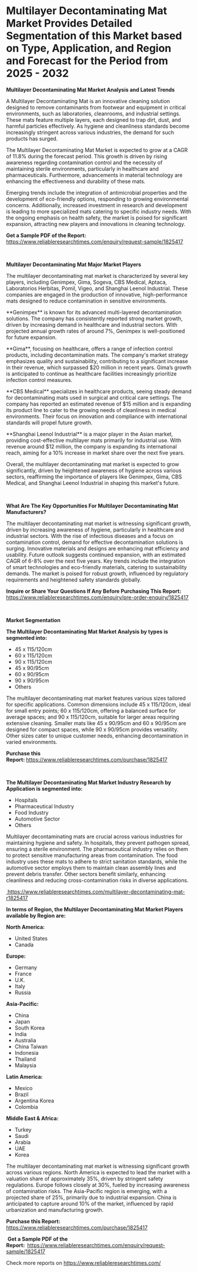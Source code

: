 <p><h1>Multilayer Decontaminating Mat Market Provides Detailed Segmentation of this Market based on Type, Application, and Region and Forecast for the Period from 2025 - 2032</h1></p><p><strong>Multilayer Decontaminating Mat Market Analysis and Latest Trends</strong></p>
<p><p>A Multilayer Decontaminating Mat is an innovative cleaning solution designed to remove contaminants from footwear and equipment in critical environments, such as laboratories, cleanrooms, and industrial settings. These mats feature multiple layers, each designed to trap dirt, dust, and harmful particles effectively. As hygiene and cleanliness standards become increasingly stringent across various industries, the demand for such products has surged.</p><p>The Multilayer Decontaminating Mat Market is expected to grow at a CAGR of 11.8% during the forecast period. This growth is driven by rising awareness regarding contamination control and the necessity of maintaining sterile environments, particularly in healthcare and pharmaceuticals. Furthermore, advancements in material technology are enhancing the effectiveness and durability of these mats. </p><p>Emerging trends include the integration of antimicrobial properties and the development of eco-friendly options, responding to growing environmental concerns. Additionally, increased investment in research and development is leading to more specialized mats catering to specific industry needs. With the ongoing emphasis on health safety, the market is poised for significant expansion, attracting new players and innovations in cleaning technology.</p></p>
<p><strong>Get a Sample PDF of the Report:&nbsp;</strong> <a href="https://www.reliableresearchtimes.com/enquiry/request-sample/1825417?utm_campaign=2993&utm_medium=2&utm_source=Github&utm_content=ia&utm_term=05032025&utm_id=multilayer-decontaminating-mat">https://www.reliableresearchtimes.com/enquiry/request-sample/1825417</a></p>
<p>&nbsp;</p>
<p><strong>Multilayer Decontaminating Mat Major Market Players</strong></p>
<p><p>The multilayer decontaminating mat market is characterized by several key players, including Genimpex, Gima, Sogeva, CBS Medical, Aptaca, Laboratorios Herbitas, Pomil, Vigeo, and Shanghai Leenol Industrial. These companies are engaged in the production of innovative, high-performance mats designed to reduce contamination in sensitive environments.</p><p>**Genimpex** is known for its advanced multi-layered decontamination solutions. The company has consistently reported strong market growth, driven by increasing demand in healthcare and industrial sectors. With projected annual growth rates of around 7%, Genimpex is well-positioned for future expansion. </p><p>**Gima**, focusing on healthcare, offers a range of infection control products, including decontamination mats. The company's market strategy emphasizes quality and sustainability, contributing to a significant increase in their revenue, which surpassed $20 million in recent years. Gima’s growth is anticipated to continue as healthcare facilities increasingly prioritize infection control measures.</p><p>**CBS Medical** specializes in healthcare products, seeing steady demand for decontaminating mats used in surgical and critical care settings. The company has reported an estimated revenue of $15 million and is expanding its product line to cater to the growing needs of cleanliness in medical environments. Their focus on innovation and compliance with international standards will propel future growth.</p><p>**Shanghai Leenol Industrial** is a major player in the Asian market, providing cost-effective multilayer mats primarily for industrial use. With revenue around $12 million, the company is expanding its international reach, aiming for a 10% increase in market share over the next five years.</p><p>Overall, the multilayer decontaminating mat market is expected to grow significantly, driven by heightened awareness of hygiene across various sectors, reaffirming the importance of players like Genimpex, Gima, CBS Medical, and Shanghai Leenol Industrial in shaping this market's future.</p></p>
<p>&nbsp;</p>
<p><strong>What Are The Key Opportunities For Multilayer Decontaminating Mat Manufacturers?</strong></p>
<p><p>The multilayer decontaminating mat market is witnessing significant growth, driven by increasing awareness of hygiene, particularly in healthcare and industrial sectors. With the rise of infectious diseases and a focus on contamination control, demand for effective decontamination solutions is surging. Innovative materials and designs are enhancing mat efficiency and usability. Future outlook suggests continued expansion, with an estimated CAGR of 6-8% over the next five years. Key trends include the integration of smart technologies and eco-friendly materials, catering to sustainability demands. The market is poised for robust growth, influenced by regulatory requirements and heightened safety standards globally.</p></p>
<p><strong>Inquire or Share Your Questions If Any Before Purchasing This Report:</strong> <a href="https://www.reliableresearchtimes.com/enquiry/pre-order-enquiry/1825417?utm_campaign=2993&utm_medium=2&utm_source=Github&utm_content=ia&utm_term=05032025&utm_id=multilayer-decontaminating-mat">https://www.reliableresearchtimes.com/enquiry/pre-order-enquiry/1825417</a></p>
<p>&nbsp;</p>
<p><strong>Market Segmentation</strong></p>
<p><strong>The Multilayer Decontaminating Mat Market Analysis by types is segmented into:</strong></p>
<p><ul><li>45 x 115/120cm</li><li>60 x 115/120cm</li><li>90 x 115/120cm</li><li>45 x 90/95cm</li><li>60 x 90/95cm</li><li>90 x 90/95cm</li><li>Others</li></ul></p>
<p><p>The multilayer decontaminating mat market features various sizes tailored for specific applications. Common dimensions include 45 x 115/120cm, ideal for small entry points; 60 x 115/120cm, offering a balanced surface for average spaces; and 90 x 115/120cm, suitable for larger areas requiring extensive cleaning. Smaller mats like 45 x 90/95cm and 60 x 90/95cm are designed for compact spaces, while 90 x 90/95cm provides versatility. Other sizes cater to unique customer needs, enhancing decontamination in varied environments.</p></p>
<p><strong>Purchase this Report:&nbsp;</strong><a href="https://www.reliableresearchtimes.com/purchase/1825417?utm_campaign=2993&utm_medium=2&utm_source=Github&utm_content=ia&utm_term=05032025&utm_id=multilayer-decontaminating-mat">https://www.reliableresearchtimes.com/purchase/1825417</a></p>
<p>&nbsp;</p>
<p><strong>The Multilayer Decontaminating Mat Market Industry Research by Application is segmented into:</strong></p>
<p><ul><li>Hospitals</li><li>Pharmaceutical Industry</li><li>Food Industry</li><li>Automotive Sector</li><li>Others</li></ul></p>
<p><p>Multilayer decontaminating mats are crucial across various industries for maintaining hygiene and safety. In hospitals, they prevent pathogen spread, ensuring a sterile environment. The pharmaceutical industry relies on them to protect sensitive manufacturing areas from contamination. The food industry uses these mats to adhere to strict sanitation standards, while the automotive sector employs them to maintain clean assembly lines and prevent debris transfer. Other sectors benefit similarly, enhancing cleanliness and reducing cross-contamination risks in diverse applications.</p></p>
<p><a href="https://www.reliableresearchtimes.com/multilayer-decontaminating-mat-r1825417?utm_campaign=2993&utm_medium=2&utm_source=Github&utm_content=ia&utm_term=05032025&utm_id=multilayer-decontaminating-mat">&nbsp;https://www.reliableresearchtimes.com/multilayer-decontaminating-mat-r1825417</a></p>
<p><strong>In terms of Region, the Multilayer Decontaminating Mat Market Players available by Region are:</strong></p>
<p>
    <p> <strong> North America: </strong>
        <ul>
            <li>United States</li>
            <li>Canada</li>
        </ul>
        </p> 
    <p> <strong> Europe: </strong>
        <ul>
            <li>Germany</li>
            <li>France</li>
            <li>U.K.</li>
            <li>Italy</li>
            <li>Russia</li>
        </ul>
        </p> 
    <p> <strong> Asia-Pacific: </strong>
        <ul>
            <li>China</li>
            <li>Japan</li>
            <li>South Korea</li>
            <li>India</li>
            <li>Australia</li>
            <li>China Taiwan</li>
            <li>Indonesia</li>
            <li>Thailand</li>
            <li>Malaysia</li>
        </ul>
        </p> 
    <p> <strong> Latin America: </strong>
        <ul>
            <li>Mexico</li>
            <li>Brazil</li>
            <li>Argentina Korea</li>
            <li>Colombia</li>
        </ul>
        </p> 
    <p> <strong> Middle East & Africa: </strong>
        <ul>
            <li>Turkey</li>
            <li>Saudi</li>
            <li>Arabia</li>
            <li>UAE</li>
            <li>Korea</li>
        </ul>
    </p>
    </p>
<p><p>The multilayer decontaminating mat market is witnessing significant growth across various regions. North America is expected to lead the market with a valuation share of approximately 35%, driven by stringent safety regulations. Europe follows closely at 30%, fueled by increasing awareness of contamination risks. The Asia-Pacific region is emerging, with a projected share of 25%, primarily due to industrial expansion. China is anticipated to capture around 10% of the market, influenced by rapid urbanization and manufacturing growth.</p></p>
<p><strong>Purchase this Report: </strong><a href="https://www.reliableresearchtimes.com/purchase/1825417?utm_campaign=2993&utm_medium=2&utm_source=Github&utm_content=ia&utm_term=05032025&utm_id=multilayer-decontaminating-mat">https://www.reliableresearchtimes.com/purchase/1825417</a></p>
<p>&nbsp;<strong>Get a Sample PDF of the Report:&nbsp;&nbsp;</strong><a href="https://www.reliableresearchtimes.com/enquiry/request-sample/1825417?utm_campaign=2993&utm_medium=2&utm_source=Github&utm_content=ia&utm_term=05032025&utm_id=multilayer-decontaminating-mat">https://www.reliableresearchtimes.com/enquiry/request-sample/1825417</a></p>
<p><strong></strong></p>
<p>Check more reports on <a href="https://www.reliableresearchtimes.com/?utm_campaign=2993&utm_medium=2&utm_source=Github&utm_content=ia&utm_term=05032025&utm_id=multilayer-decontaminating-mat">https://www.reliableresearchtimes.com/</a></p>